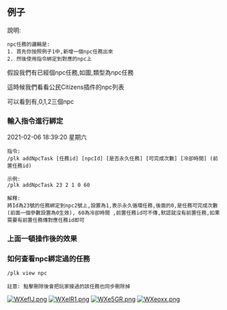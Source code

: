## 例子
說明:
```
npc任務的邏輯是:
1. 首先你按照例子1中,新增一個npc任務出來
2. 然後使用指令綁定到對應的npc上
```
假設我們有已經個npc任務,如圖,類型為npc任務

這時候我們看看公民Citizens插件的npc列表

可以看到有,0,1,2三個npc

### 輸入指令進行綁定
2021-02-06 18:39:20 星期六
```
指令: 
/plk addNpcTask [任務id] [npcId] [是否永久任務] [可完成次數] [冷卻時間] (前置任務id)

示例: 
/plk addNpcTask 23 2 1 0 60

解釋:
將Id為23號的任務綁定到npc2號上,設置為1,表示永久循環任務,後面的0,是任務可完成次數(前面一個參數設置為0生效), 60為冷卻時間 ,前置任務id可不傳,默認就沒有前置任務,如果需要有前置任務傳對應任務id即可
```

### 上面一頓操作後的效果

### 如何查看npc綁定過的任務
```
/plk view npc

註意: 點擊刪除後會把玩家接過的該任務也同步刪除掉
```

[![WXefIJ.png](https://z3.ax1x.com/2021/07/30/WXefIJ.png)](https://imgtu.com/i/WXefIJ)
[![WXeIR1.png](https://z3.ax1x.com/2021/07/30/WXeIR1.png)](https://imgtu.com/i/WXeIR1)
[![WXe5GR.png](https://z3.ax1x.com/2021/07/30/WXe5GR.png)](https://imgtu.com/i/WXe5GR)
[![WXeoxx.png](https://z3.ax1x.com/2021/07/30/WXeoxx.png)](https://imgtu.com/i/WXeoxx)

